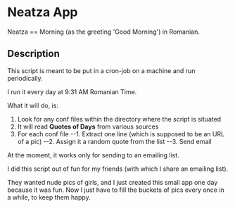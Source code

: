 Neatza App
==========

Neatza == Morning (as the greeting 'Good Morning') in Romanian.

Description
-----------
This script is meant to be put in a cron-job on a machine and run periodically.

I run it every day at 9:31 AM Romanian Time.

What it will do, is:
1. Look for any conf files within the directory where the script is situated
2. It will read **Quotes of Days** from various sources
3. For each conf file
--1. Extract one line (which is supposed to be an URL of a pic) 
--2. Assign it a random quote from the list
--3. Send email

At the moment, it works only for sending to an emailing list.

I did this script out of fun for my friends (with which I share an emailing list).

They wanted nude pics of girls, and I just created this small app one day because it was fun.
Now I just have to fill the buckets of pics every once in a while, to keep them happy.

